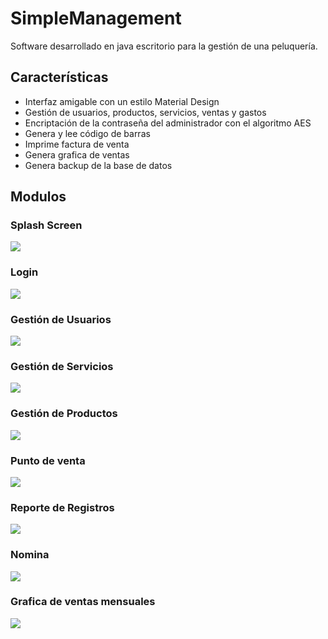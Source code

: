 # SimpleManagement
Software desarrollado en java escritorio para la gestión de una peluquería.
## Características 
- Interfaz amigable con un estilo Material Design
- Gestión de usuarios, productos, servicios, ventas y gastos
- Encriptación de la contraseña del administrador con el algoritmo AES
- Genera y lee código de barras
- Imprime factura de venta
- Genera grafica de ventas
- Genera backup de la base de datos
## Modulos
### Splash Screen
![](https://scontent.fbog2-3.fna.fbcdn.net/v/t1.0-9/95085018_3132110186850957_3684435143663026176_n.jpg?_nc_cat=111&_nc_sid=730e14&_nc_eui2=AeHeCvo5hpC0fov0MUdWjVAwGgInQz7JWA4aAidDPslYDul_RBzRGc9kbgitOfVKk5AACJZxLfCnnuF5brmv0ZRH&_nc_ohc=WHOmnpECr1MAX8F5BVr&_nc_ht=scontent.fbog2-3.fna&oh=3372df3deec705803b90999f8aa115ae&oe=5ED0F37C)
### Login
![](https://scontent.fbog2-2.fna.fbcdn.net/v/t1.0-9/95017925_3132110066850969_6852912412903866368_o.jpg?_nc_cat=105&_nc_sid=730e14&_nc_eui2=AeFwnZRujdD5ZzIvDHseR5MZum4fwyN7vUq6bh_DI3u9SgtvlPLoYIxBf-pNUSIQs7StmrWurICuIy8eF6wMl7F4&_nc_ohc=os0LLoRU_DIAX8mHDyg&_nc_ht=scontent.fbog2-2.fna&oh=ae31d2593eabccb828f2bd717380cdc0&oe=5ED09ABB)
### Gestión de Usuarios
![](https://scontent.fbog2-2.fna.fbcdn.net/v/t1.0-9/p960x960/95283388_3132110143517628_1892534135906369536_o.jpg?_nc_cat=107&_nc_sid=730e14&_nc_eui2=AeEkR-rbTKqieuB5PRCIU8iWl7TaTv-7pxyXtNpO_7unHAUyGUZwUHIaeGigqUG7EUNNt1Dh5Jjsx5Zri6zCKXas&_nc_ohc=BO1m9Pg6kxgAX8NeScs&_nc_ht=scontent.fbog2-2.fna&_nc_tp=6&oh=0bcb7b1fc04231ff54798ab380d99d23&oe=5ECFBA1C)
### Gestión de Servicios
![](https://scontent.fbog2-1.fna.fbcdn.net/v/t1.0-9/p960x960/95257333_3132110210184288_1687690996483096576_o.jpg?_nc_cat=101&_nc_sid=730e14&_nc_eui2=AeFC0NXjro_hR80dX_AG6pxUHnxhw-u4bzgefGHD67hvONekpT5lvHLvCTsa_XJWfL1ppb0Kb6Vg0YJVS-IUJb4N&_nc_ohc=Zg_ovd_CzagAX9ZBgkQ&_nc_ht=scontent.fbog2-1.fna&_nc_tp=6&oh=2d45538c63653b890254302a2325b9fc&oe=5ED21E07)
### Gestión de Productos
![](https://scontent.fbog2-1.fna.fbcdn.net/v/t1.0-9/p960x960/95296138_3132110106850965_6102053671732772864_o.jpg?_nc_cat=100&_nc_sid=730e14&_nc_eui2=AeHIngbNnxJwFlAgfWJKR10WYCt2dPMSUTFgK3Z08xJRMRb6N8wJKTtE8X8-Fpvvrq86iWqrgJAWv_pg-n6kW0v0&_nc_ohc=kTIGVGNJ-foAX-7-v8t&_nc_ht=scontent.fbog2-1.fna&_nc_tp=6&oh=a8084a3ec0aeb78ba52839c591c014fc&oe=5ED068F8)
### Punto de venta
![](https://scontent.fbog2-1.fna.fbcdn.net/v/t1.0-9/p960x960/95157871_3132110250184284_5320010010544046080_o.jpg?_nc_cat=101&_nc_sid=730e14&_nc_eui2=AeGPEnBfD7jeldpYPNs0Prcvt58nC6w-x923nycLrD7H3frj8OBn1Ku3mUUNfyTU2oHl34BQYyjKL-cvdM1UBPqq&_nc_ohc=Tsm9u0ImVpoAX-75aOT&_nc_ht=scontent.fbog2-1.fna&_nc_tp=6&oh=e23a04ce1ebced7df890ddb192ced8a2&oe=5ED0D352)
### Reporte de Registros
![](https://scontent.fbog2-2.fna.fbcdn.net/v/t1.0-9/p960x960/95264828_3132110176850958_5945214290855198720_o.jpg?_nc_cat=103&_nc_sid=730e14&_nc_eui2=AeEg1hosMtpCCZw4qk9r0w0wit2jxnGMz-6K3aPGcYzP7jNEbTKQpEshAqrlZwuuk8IdIsF8yM8BXgjz6sL6zAZP&_nc_ohc=D1-N9J_yX3cAX9QId9E&_nc_ht=scontent.fbog2-2.fna&_nc_tp=6&oh=f8ce5d9d49cd73eb3289b74dbc108a8a&oe=5ED082D3)
### Nomina
![](https://scontent.fbog2-2.fna.fbcdn.net/v/t1.0-9/p960x960/95781010_3132110153517627_4402985422846689280_o.jpg?_nc_cat=105&_nc_sid=730e14&_nc_eui2=AeEIhiVW31e6QT1_Ob_gMGRN87k0LJtox5vzuTQsm2jHmw5pcvs3VkWTTgRh0FiMv_qFsAXj9UGr_3zIRV_jAdQh&_nc_ohc=oMv7WAfrxQQAX848vYm&_nc_ht=scontent.fbog2-2.fna&_nc_tp=6&oh=25eba83a7aa1143f1891983543d6537c&oe=5ECFE963)
### Grafica de ventas mensuales
![](https://scontent.fbog2-3.fna.fbcdn.net/v/t1.0-9/p960x960/95059091_3132110083517634_8262653797667438592_o.jpg?_nc_cat=109&_nc_sid=730e14&_nc_eui2=AeGaV3jNe293lofvT9XSgjRPsqMvJpNcrVeyoy8mk1ytV26v0NWAQCEWRFEN6LMwqCUTpbmPuFK16wC2oanTjqg7&_nc_ohc=pPTkEvTZwJQAX80j84h&_nc_ht=scontent.fbog2-3.fna&_nc_tp=6&oh=a2e0e016f3b9e483c28edc4efbb6b2da&oe=5ECF0D2D)



